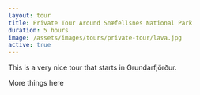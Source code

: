```yaml
---
layout: tour
title: Private Tour Around Snæfellsnes National Park
duration: 5 hours
image: /assets/images/tours/private-tour/lava.jpg
active: true
---
```


This is a very nice tour that starts in Grundarfjörður.

<!--more-->

More things here
